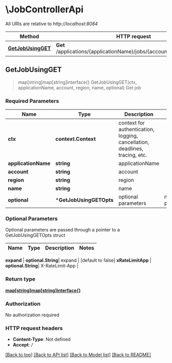 # \JobControllerApi

All URIs are relative to *http://localhost:8084*

Method | HTTP request | Description
------------- | ------------- | -------------
[**GetJobUsingGET**](JobControllerApi.md#GetJobUsingGET) | **Get** /applications/{applicationName}/jobs/{account}/{region}/{name} | Get job



## GetJobUsingGET

> map[string]map[string]interface{} GetJobUsingGET(ctx, applicationName, account, region, name, optional)
Get job

### Required Parameters


Name | Type | Description  | Notes
------------- | ------------- | ------------- | -------------
**ctx** | **context.Context** | context for authentication, logging, cancellation, deadlines, tracing, etc.
**applicationName** | **string**| applicationName | 
**account** | **string**| account | 
**region** | **string**| region | 
**name** | **string**| name | 
 **optional** | ***GetJobUsingGETOpts** | optional parameters | nil if no parameters

### Optional Parameters

Optional parameters are passed through a pointer to a GetJobUsingGETOpts struct


Name | Type | Description  | Notes
------------- | ------------- | ------------- | -------------




 **expand** | **optional.String**| expand | [default to false]
 **xRateLimitApp** | **optional.String**| X-RateLimit-App | 

### Return type

[**map[string]map[string]interface{}**](map[string]interface{}.md)

### Authorization

No authorization required

### HTTP request headers

- **Content-Type**: Not defined
- **Accept**: */*

[[Back to top]](#) [[Back to API list]](../README.md#documentation-for-api-endpoints)
[[Back to Model list]](../README.md#documentation-for-models)
[[Back to README]](../README.md)

